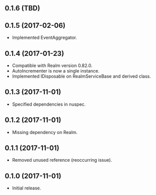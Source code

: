 0.1.6 (TBD)
-------------------

0.1.5 (2017-02-06)
-------------------
- Implemented EventAggregator.

0.1.4 (2017-01-23)
-------------------
- Compatible with Realm version 0.82.0.
- AutoIncrementer is now a single instance.
- Implemented IDisposable on RealmServiceBase and derived class.

0.1.3 (2017-11-01)
-------------------
- Specified dependencies in nuspec.

0.1.2 (2017-11-01)
-------------------
- Missing dependency on Realm.

0.1.1 (2017-11-01)
-------------------
- Removed unused reference (reoccurring issue).

0.1.0 (2017-11-01)
-------------------
- Initial release.
